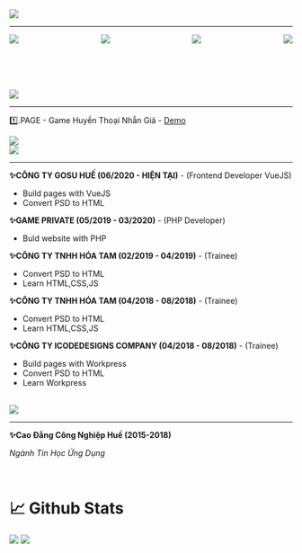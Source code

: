 <img src="https://i.ibb.co/G2chK4k/Free-PSD-15-Twitch.jpg" >
<hr>
<p style="display:flex;justify-content:space-between;font-family:'Fredoka'" >
<a href = "mailto: abc@example.com"> <img src="https://i.ibb.co/FKqtg4q/email.png"/ > </a>
<a href="https://www.facebook.com/CaHop51"> <img src="https://i.ibb.co/XFwHjCq/facebook.png" > </a>
<a href="https://www.topcv.vn/xem-cv/UVEDDwNQA1FRBwRWBABcDAQOBFYADAIGUVEFDA545c?fbclid=IwAR1KoT1qi_42mFnlQJnYHKWCXSqfY61a5Mftqq3lyILS1xA1Q0WvGZEFVbI"> <img src="https://i.ibb.co/qBDWwSk/favorites.png" > </a>
<a href="https://www.linkedin.com/in/le-kiet-738016b8/"> <img src="https://i.ibb.co/8mNTxYp/linkedin.png" > </a>
</p>
</br>
</br>
</br>
</br>
<img src="https://i.ibb.co/fXhqN22/lastprojects.jpg" >
<hr>

<p>1️⃣.PAGE - Game Huyền Thoại Nhẫn Giả - <a href="https://huyenthoainhangia.vn/su-kien/lang-la-don-xuan">Demo</a></p>
<img src="https://i.ibb.co/LvfCHpQ/htng-share.jpg" >

<br>
<img src="https://i.ibb.co/ssn2TZK/experiences.jpg" >
<hr>
<p><b>✨CÔNG TY GOSU HUẾ (06/2020 - HIỆN TẠI)</b> - (Frontend Developer VueJS)</p>
<ul>
<li>Build pages with VueJS</li>
<li>Convert PSD to HTML</li>
</ul>
<p><b>✨GAME PRIVATE (05/2019 - 03/2020)</b> - (PHP Developer)</p>
<ul>
<li>Buld website with PHP</li>
</ul>
<p><b>✨CÔNG TY TNHH HÓA TAM (02/2019 - 04/2019)</b> - (Trainee)</p>
<ul>
<li>Convert PSD to HTML</li>
<li>Learn HTML,CSS,JS </li>
</ul>
<p><b>✨CÔNG TY TNHH HÓA TAM (04/2018 - 08/2018)</b> - (Trainee)</p>
<ul>
<li>Convert PSD to HTML</li>
<li>Learn HTML,CSS,JS</li>
</ul>
<p><b>✨CÔNG TY ICODEDESIGNS COMPANY (04/2018 - 08/2018)</b> - (Trainee)</p>
<ul>
<li>Build pages with Workpress</li>
<li>Convert PSD to HTML</li>
<li>Learn Workpress</li>
</ul>
<br>
<img src="https://i.ibb.co/jJwGWGs/education.jpg" >
 <hr>
<p><b>✨Cao Đẳng Công Nghiệp Huế (2015-2018)</b></p>
<p><i>Ngành Tin Học Ứng Dụng</i><p>
<br>
<h1>📈 Github Stats</h1>
<img src="https://github-readme-stats.vercel.app/api?username=tuankiet212&theme=vue-dark&show_icons=true&count_private=true">
<img src="https://github-readme-stats.vercel.app/api/top-langs/?username=letuankiet212&theme=vue&layout=compact&langs_count=5">

